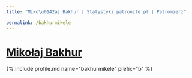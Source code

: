 ```yaml
---
title: "Miko\u0142aj Bakhur | Statystyki patronite.pl | Patromierz"

permalink: /bakhurmikele
---
```


# [Mikołaj Bakhur](https://patronite.pl/bakhurmikele)

{% include profile.md name="bakhurmikele" prefix="b" %}
